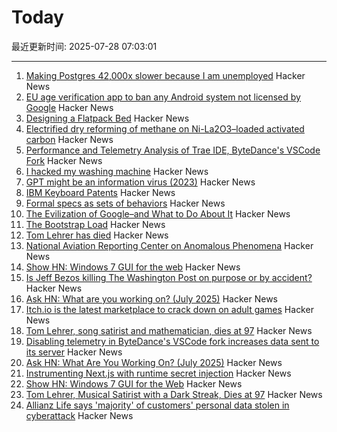 # Today

最近更新时间: 2025-07-28 07:03:01

--- 
1. [Making Postgres 42,000x slower because I am unemployed](https://byteofdev.com/posts/making-postgres-slow/) Hacker News
2. [EU age verification app to ban any Android system not licensed by Google](https://www.reddit.com/r/degoogle/s/YxmPgFes8a) Hacker News
3. [Designing a Flatpack Bed](https://kevinlynagh.com/newsletter/2025_07_flatpack/) Hacker News
4. [Electrified dry reforming of methane on Ni-La2O3–loaded activated carbon](https://www.science.org/doi/10.1126/sciadv.adv1585) Hacker News
5. [Performance and Telemetry Analysis of Trae IDE, ByteDance's VSCode Fork](https://github.com/segmentationf4u1t/trae_telemetry_research) Hacker News
6. [I hacked my washing machine](https://nexy.blog/2025/07/27/how-i-hacked-my-washing-machine/) Hacker News
7. [GPT might be an information virus (2023)](https://nonint.com/2023/03/09/gpt-might-be-an-information-virus/) Hacker News
8. [IBM Keyboard Patents](https://sharktastica.co.uk/topics/patents) Hacker News
9. [Formal specs as sets of behaviors](https://surfingcomplexity.blog/2025/07/26/formal-specs-as-sets-of-behaviors/) Hacker News
10. [The Evilization of Google–and What to Do About It](https://billdembski.substack.com/p/the-evilization-of-googleand-what) Hacker News
11. [The Bootstrap Load](http://www.intel4004.com/btstrp.htm) Hacker News
12. [Tom Lehrer has died](https://www.nytimes.com/2025/07/27/arts/music/tom-lehrer-dead.html) Hacker News
13. [National Aviation Reporting Center on Anomalous Phenomena](https://www.narcap.org) Hacker News
14. [Show HN: Windows 7 GUI for the web](https://khang-nd.github.io/7.css/) Hacker News
15. [Is Jeff Bezos killing The Washington Post on purpose or by accident?](https://news.ycombinator.com/item?id=44703865) Hacker News
16. [Ask HN: What are you working on? (July 2025)](https://news.ycombinator.com/item?id=44702833) Hacker News
17. [Itch.io is the latest marketplace to crack down on adult games](https://techcrunch.com/2025/07/27/itch-io-is-the-latest-marketplace-to-crack-down-on-adult-games/) Hacker News
18. [Tom Lehrer, song satirist and mathematician, dies at 97](https://apnews.com/article/tom-lehrer-son-satirist-mathematician-dies-9caa7ee01faf4fbfb793d7ba984c179d) Hacker News
19. [Disabling telemetry in ByteDance's VSCode fork increases data sent to its server](https://github.com/segmentationf4u1t/trae_telemetry_research) Hacker News
20. [Ask HN: What Are You Working On? (July 2025)](https://news.ycombinator.com/item?id=44702833) Hacker News
21. [Instrumenting Next.js with runtime secret injection](https://phase.dev/blog/instrumenting-nextjs-with-runtime-secret-injection/) Hacker News
22. [Show HN: Windows 7 GUI for the Web](https://khang-nd.github.io/7.css/) Hacker News
23. [Tom Lehrer, Musical Satirist with a Dark Streak, Dies at 97](https://www.nytimes.com/2025/07/27/arts/music/tom-lehrer-dead.html) Hacker News
24. [Allianz Life says 'majority' of customers' personal data stolen in cyberattack](https://techcrunch.com/2025/07/26/allianz-life-says-majority-of-customers-personal-data-stolen-in-cyberattack/) Hacker News
